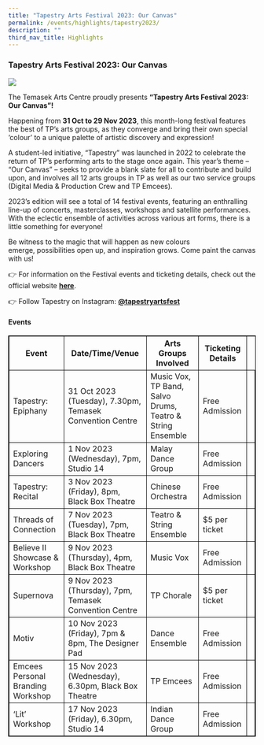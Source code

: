 ```yaml
---
title: "Tapestry Arts Festival 2023: Our Canvas"
permalink: /events/highlights/tapestry2023/
description: ""
third_nav_title: Highlights
---
```

### **Tapestry Arts Festival 2023: Our Canvas**

![](/images/homepage-images/1(main).png)

The Temasek Arts Centre proudly presents **“Tapestry Arts Festival 2023: Our Canvas”!** 

Happening from **31 Oct to 29 Nov 2023**, this month-long festival features the best of TP’s arts groups, as they converge and bring their own special ‘colour’ to a unique palette of artistic discovery and expression! 

A student-led initiative, “Tapestry” was launched in 2022 to celebrate the return of TP’s performing arts to the stage once again. This year’s theme – “Our Canvas” – seeks to provide a blank slate for all to contribute and build upon, and involves all 12 arts groups in TP as well as our two service groups (Digital Media &amp; Production Crew and TP Emcees). 

2023’s edition will see a total of 14 festival events, featuring an enthralling line-up of concerts, masterclasses, workshops and satellite performances. With the eclectic ensemble of activities across various art forms, there is a little something for everyone! 

Be witness to the magic that will happen as new colours emerge,&nbsp;possibilities open up, and inspiration grows.&nbsp;Come paint the canvas with us! 

👉 For information on the Festival events and ticketing details, check out the official website [**here**](https://tapestryartsfestiv.wixsite.com/tapestry).

👉 Follow Tapestry on Instagram: [**@tapestryartsfest**](https://www.instagram.com/tapestryartsfest/)

#### **Events**

<style>
table, th, td {
  border:1px solid black;
}
</style>

<table style="width:100%">
  <tbody><tr>
    <th>Event</th>
    <th>Date/Time/Venue</th>
		   <th>Arts Groups Involved</th>
		<th>Ticketing Details</th>
  </tr>
  <tr>
    <td>Tapestry: Epiphany</td>
    <td>31 Oct 2023 (Tuesday), 7.30pm, Temasek Convention Centre</td>
		<td>Music Vox, TP Band, Salvo Drums, Teatro &amp; String Ensemble</td>
		<td>Free Admission</td><td>
  </td></tr>
		<tr>
    <td>Exploring Dancers</td>
    <td>1 Nov 2023 (Wednesday), 7pm, Studio 14</td>
			<td>Malay Dance Group</td>
			<td>Free Admission</td><td>
  </td></tr>
  <tr>
		<td>Tapestry: Recital</td>
    <td>3 Nov 2023 (Friday), 8pm, Black Box Theatre</td>
		<td>Chinese Orchestra</td>
		<td>Free Admission</td><td>
	</td></tr><tr>
		<td>Threads of Connection</td>
    <td>7 Nov 2023 (Tuesday), 7pm, Black Box Theatre</td>
		<td>Teatro &amp; String Ensemble</td>
		<td>$5 per ticket</td><td>
			</td></tr><tr>
		<td>Believe II Showcase &amp; Workshop</td>
    <td>9 Nov 2023 (Thursday), 4pm, Black Box Theatre</td>
		<td>Music Vox</td>
		<td>Free Admission</td><td>
					</td></tr><tr>
		<td>Supernova</td>
    <td>9 Nov 2023 (Thursday), 7pm, Temasek Convention Centre</td>
		<td>TP Chorale</td>
		<td>$5 per ticket</td><td>	</td></tr><tr>
		<td>Motiv</td>
    <td>10 Nov 2023 (Friday), 7pm &amp; 8pm, The Designer Pad</td>
		<td>Dance Ensemble</td>
		<td>Free Admission</td><td>
		</td></tr><tr>
		<td>Emcees Personal Branding Workshop</td>
    <td>15 Nov 2023 (Wednesday), 6.30pm, Black Box Theatre</td>
		<td>TP Emcees</td>
		<td>Free Admission</td><td>	</td></tr><tr>
				</tr><tr>
		<td>‘Lit’ Workshop</td>
    <td>17 Nov 2023 (Friday), 6.30pm, Studio 14</td>
		<td>Indian Dance Group</td>
		<td>Free Admission</td><td>	</td></tr><tr>
</tr></tbody></table>